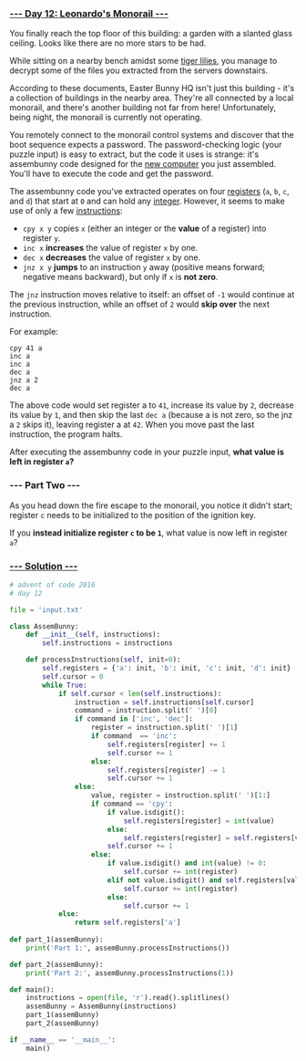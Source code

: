 ### [--- Day 12: Leonardo's Monorail ---](https://adventofcode.com/2016/day/12)

You finally reach the top floor of this building: a garden with a slanted glass ceiling. Looks like there are no more stars to be had.

While sitting on a nearby bench amidst some [tiger lilies](https://www.google.com/search?q=tiger+lilies&tbm=isch), you manage to decrypt some of the files you extracted from the servers downstairs.

According to these documents, Easter Bunny HQ isn't just this building - it's a collection of buildings in the nearby area. They're all connected by a local monorail, and there's another building not far from here! Unfortunately, being night, the monorail is currently not operating.

You remotely connect to the monorail control systems and discover that the boot sequence expects a password. The password-checking logic (your puzzle input) is easy to extract, but the code it uses is strange: it's assembunny code designed for the [new computer](https://adventofcode.com/2016/day/11) you just assembled. You'll have to execute the code and get the password.

The assembunny code you've extracted operates on four [registers](https://en.wikipedia.org/wiki/Processor_register) (`a`, `b`, `c`, and `d`) that start at `0` and can hold any [integer](https://en.wikipedia.org/wiki/Integer). However, it seems to make use of only a few [instructions](https://en.wikipedia.org/wiki/Instruction_set):

 - `cpy x y` copies `x` (either an integer or the **value** of a register) into register `y`.
 - `inc x` **increases** the value of register `x` by one.
 - `dec x` **decreases** the value of register `x` by one.
 - `jnz x y` **jumps** to an instruction `y` away (positive means forward; negative means backward), but only if `x` is **not zero**.

The `jnz` instruction moves relative to itself: an offset of `-1` would continue at the previous instruction, while an offset of `2` would **skip over** the next instruction.

For example:

```
cpy 41 a
inc a
inc a
dec a
jnz a 2
dec a
```

The above code would set register a to `41`, increase its value by `2`, decrease its value by `1`, and then skip the last `dec a` (because a is not zero, so the jnz a `2` skips it), leaving register a at `42`. When you move past the last instruction, the program halts.

After executing the assembunny code in your puzzle input, **what value is left in register `a`?**

### --- Part Two ---

As you head down the fire escape to the monorail, you notice it didn't start; register `c` needs to be initialized to the position of the ignition key.

If you **instead initialize register `c` to be `1`**, what value is now left in register `a`?

### [--- Solution ---](day-12.py)
```Python
# advent of code 2016
# day 12

file = 'input.txt'

class AssemBunny:
    def __init__(self, instructions):
        self.instructions = instructions

    def processInstructions(self, init=0):
        self.registers = {'a': init, 'b': init, 'c': init, 'd': init}
        self.cursor = 0
        while True:
            if self.cursor < len(self.instructions):
                instruction = self.instructions[self.cursor]
                command = instruction.split(' ')[0]
                if command in ['inc', 'dec']:
                    register = instruction.split(' ')[1]
                    if command  == 'inc':
                        self.registers[register] += 1
                        self.cursor += 1
                    else:
                        self.registers[register] -= 1
                        self.cursor += 1
                else:
                    value, register = instruction.split(' ')[1:]
                    if command == 'cpy':
                        if value.isdigit():
                            self.registers[register] = int(value)
                        else:
                            self.registers[register] = self.registers[value]
                        self.cursor += 1
                    else:
                        if value.isdigit() and int(value) != 0:
                            self.cursor += int(register)
                        elif not value.isdigit() and self.registers[value] != 0:
                            self.cursor += int(register)
                        else:
                            self.cursor += 1
            else:
                return self.registers['a']
            
def part_1(assemBunny):
    print('Part 1:', assemBunny.processInstructions())

def part_2(assemBunny):
    print('Part 2:', assemBunny.processInstructions(1))

def main():
    instructions = open(file, 'r').read().splitlines()
    assemBunny = AssemBunny(instructions)
    part_1(assemBunny)
    part_2(assemBunny)

if __name__ == '__main__':
    main()
```